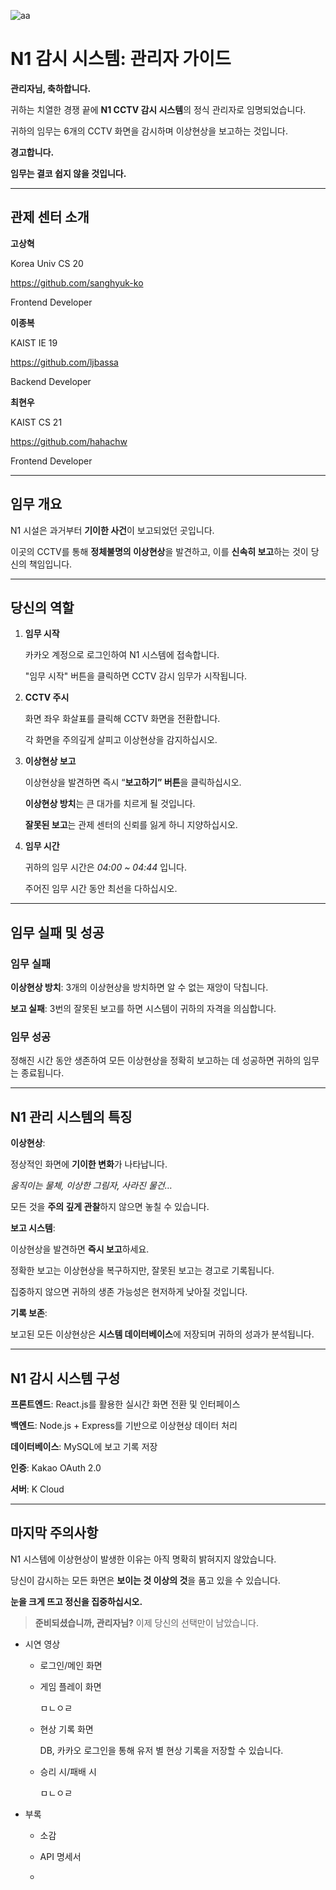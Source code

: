 ![aa](https://github.com/user-attachments/assets/57175a22-6fe9-4911-9bb8-acad74ba4e80)

# **N1 감시 시스템: 관리자 가이드**

<aside>

**관리자님, 축하합니다.**

귀하는 치열한 경쟁 끝에 **N1 CCTV 감시 시스템**의 정식 관리자로 임명되었습니다.

귀하의 임무는 6개의 CCTV 화면을 감시하며 이상현상을 보고하는 것입니다.

**경고합니다.**

**임무는 결코 쉽지 않을 것입니다.**

</aside>

---

## 관제 센터 소개

<aside>

**고상혁**

Korea Univ CS 20

https://github.com/sanghyuk-ko

Frontend Developer

**이종복**

KAIST IE 19

https://github.com/ljbassa

Backend Developer

**최현우**

KAIST CS 21

https://github.com/hahachw

Frontend Developer

</aside>

---

## **임무 개요**

<aside>

N1 시설은 과거부터 **기이한 사건**이 보고되었던 곳입니다.

이곳의 CCTV를 통해 **정체불명의 이상현상**을 발견하고, 이를 **신속히 보고**하는 것이 당신의 책임입니다.

</aside>

---

## **당신의 역할**

<aside>

1. **임무 시작**
    
    카카오 계정으로 로그인하여 N1 시스템에 접속합니다.
    
    "임무 시작" 버튼을 클릭하면 CCTV 감시 임무가 시작됩니다.
    
2. **CCTV 주시**
    
    화면 좌우 화살표를 클릭해 CCTV 화면을 전환합니다.
    
    각 화면을 주의깊게 살피고 이상현상을 감지하십시오.
    
3. **이상현상 보고**
    
    이상현상을 발견하면 즉시 “**보고하기” 버튼**을 클릭하십시오.
    
    **이상현상 방치**는 큰 대가를 치르게 될 것입니다.
    
    **잘못된 보고**는 관제 센터의 신뢰를 잃게 하니 지양하십시오.
    
4. **임무 시간**
    
    귀하의 임무 시간은 *04:00 ~ 04:44* 입니다.
    
    주어진 임무 시간 동안 최선을 다하십시오.
    
</aside>

---

## **임무 실패 및 성공**

<aside>

### 임무 실패

**이상현상 방치**: 3개의 이상현상을 방치하면 알 수 없는 재앙이 닥칩니다.

**보고 실패**: 3번의 잘못된 보고를 하면 시스템이 귀하의 자격을 의심합니다.

### **임무 성공**

정해진 시간 동안 생존하여 모든 이상현상을 정확히 보고하는 데 성공하면 귀하의 임무는 종료됩니다.

</aside>

---

## **N1 관리 시스템의 특징**

<aside>

**이상현상**:

정상적인 화면에 **기이한 변화**가 나타납니다.

*움직이는 물체, 이상한 그림자, 사라진 물건…*

모든 것을 **주의 깊게 관찰**하지 않으면 놓칠 수 있습니다.

**보고 시스템**:

이상현상을 발견하면 **즉시 보고**하세요.

정확한 보고는 이상현상을 복구하지만, 잘못된 보고는 경고로 기록됩니다.

집중하지 않으면 귀하의 생존 가능성은 현저하게 낮아질 것입니다.

**기록 보존**:

보고된 모든 이상현상은 **시스템 데이터베이스**에 저장되며 귀하의 성과가 분석됩니다.

</aside>

---

## **N1 감시 시스템 구성**

<aside>

**프론트엔드**: React.js를 활용한 실시간 화면 전환 및 인터페이스

**백엔드**: Node.js + Express를 기반으로 이상현상 데이터 처리

**데이터베이스**: MySQL에 보고 기록 저장

**인증**: Kakao OAuth 2.0

**서버**: K Cloud

</aside>

---

## **마지막 주의사항**

<aside>

N1 시스템에 이상현상이 발생한 이유는 아직 명확히 밝혀지지 않았습니다.

당신이 감시하는 모든 화면은 **보이는 것 이상의 것**을 품고 있을 수 있습니다.

**눈을 크게 뜨고 정신을 집중하십시오.** 

> **준비되셨습니까, 관리자님?** 이제 당신의 선택만이 남았습니다.
> 
</aside>

- 시연 영상
    - 로그인/메인 화면
    - 게임 플레이 화면
        
        ㅁㄴㅇㄹ
        
    - 현상 기록 화면
        
        DB, 카카오 로그인을 통해 유저 별 현상 기록을 저장할 수 있습니다.
        
    - 승리 시/패배 시
        
        ㅁㄴㅇㄹ
        

- 부록
    - 소감
    - API 명세서
        
        
    -
